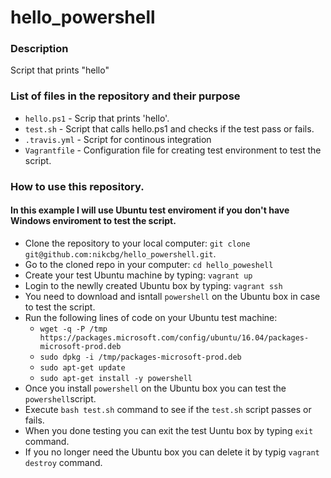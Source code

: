 # hello_powershell

### Description
Script that prints "hello"

### List of files in the repository and their purpose
- `hello.ps1` - Scrip that prints 'hello'.
- `test.sh` - Script that calls hello.ps1 and checks if the test pass or fails. 
- `.travis.yml` - Script for continous integration
- `Vagrantfile` - Configuration file for creating test environment to test the script.

### How to use this repository.
#### In this example I will use Ubuntu test enviroment if you don't have Windows enviroment to test the script.
* Clone the repository to your local computer: `git clone git@github.com:nikcbg/hello_powershell.git`.
* Go to the cloned repo in your computer: `cd hello_poweshell`
* Create your test Ubuntu machine by typing: `vagrant up` 
* Login to the newlly created Ubuntu box by typing: `vagrant ssh`
* You need to download and isntall `powershell` on the Ubuntu box in case to test the script. 
* Run the following lines of code on your Ubuntu test machine:
  * `wget -q -P /tmp https://packages.microsoft.com/config/ubuntu/16.04/packages-microsoft-prod.deb`
  * `sudo dpkg -i /tmp/packages-microsoft-prod.deb`
  * `sudo apt-get update`
  * `sudo apt-get install -y powershell`
* Once you install `powershell` on the Ubuntu box you can test the `powershell`script.
* Execute `bash test.sh` command to see if the `test.sh` script passes or fails.
* When you done testing you can exit the test Uuntu box by typing `exit` command. 
* If you no longer need the Ubuntu box you can delete it by typig `vagrant destroy` command.
